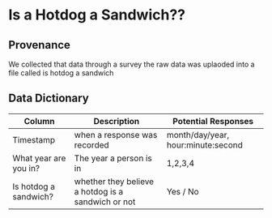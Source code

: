 # Is a Hotdog a Sandwich??

## Provenance

We collected that data through a survey the raw data was uplaoded into a file called is hotdog a sandwich

## Data Dictionary 

| Column | Description | Potential Responses |
|---|---|---|
| Timestamp | when a response was recorded | month/day/year, hour:minute:second|
| What year are you in? | The year a person is in  | 1,2,3,4|
| Is hotdog a sandwich? | whether they believe a hotdog is a sandwich or not | Yes / No|


